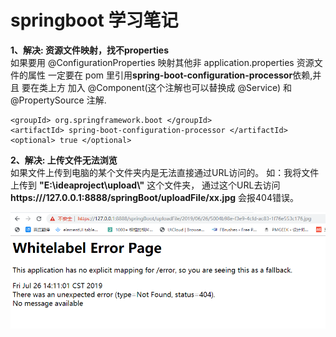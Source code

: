# springboot 学习笔记
**1、解决: 资源文件映射，找不properties**  
    如果要用 @ConfigurationProperties 映射其他非 application.properties 资源文件的属性
  一定要在 pom 里引用**spring-boot-configuration-processor**依赖,并且 要在类上方 加入 @Component(这个注解也可以替换成 @Service) 和 @PropertySource 注解.
>  <dependency>
    <groupId> org.springframework.boot </groupId>
    <artifactId> spring-boot-configuration-processor </artifactId>
    <optional> true </optional>
  </dependency>
  
**2、解决: 上传文件无法浏览**  
如果文件上传到电脑的某个文件夹内是无法直接通过URL访问的。
如：我将文件上传到 **"E:\\ideaproject\\upload\\"** 这个文件夹，
通过这个URL去访问 **https:///127.0.0.1:8888/springBoot/uploadFile/xx.jpg** 会报404错误。    
    
 ![error](https://github.com/wxh1989/springboot/blob/master/images/404.png)
	 
